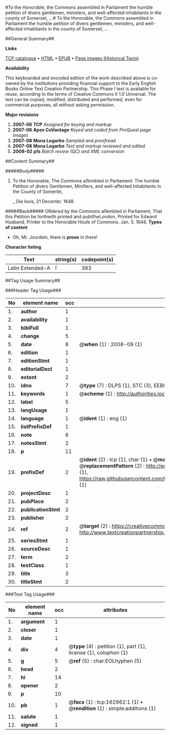 #To the Honorable, the Commons assembled in Parliament the humble petition of divers gentlemen, ministers, and well-affected inhabitants in the county of Somerset, ...#
To the Honorable, the Commons assembled in Parliament the humble petition of divers gentlemen, ministers, and well-affected inhabitants in the county of Somerset, ...

##General Summary##

**Links**

[TCP catalogue](http://www.ota.ox.ac.uk/tcp/)  • 
[HTML](http://tei.it.ox.ac.uk/tcp/Texts-HTML/free/A94/A94468.html)  • 
[EPUB](http://tei.it.ox.ac.uk/tcp/Texts-EPUB/free/A94/A94468.epub) • 
[Page images (Historical Texts)](https://data.historicaltexts.jisc.ac.uk/view?pubId=eebo-99869866e&pageId=eebo-99869866e-162962-1)

**Availability**

This keyboarded and encoded edition of the
	       work described above is co-owned by the institutions
	       providing financial support to the Early English Books
	       Online Text Creation Partnership. This Phase I text is
	       available for reuse, according to the terms of Creative
	       Commons 0 1.0 Universal. The text can be copied,
	       modified, distributed and performed, even for
	       commercial purposes, all without asking permission.

**Major revisions**

1. __2007-06__ __TCP__ *Assigned for keying and markup*
1. __2007-06__ __Apex CoVantage__ *Keyed and coded from ProQuest page images*
1. __2007-08__ __Mona Logarbo__ *Sampled and proofread*
1. __2007-08__ __Mona Logarbo__ *Text and markup reviewed and edited*
1. __2008-02__ __pfs__ *Batch review (QC) and XML conversion*

##Content Summary##

#####Body#####

1. To the Honorable, The Commons aſſembled in Parliament: The humble Petition of divers Gentlemen, Miniſters, and well-affected Inhabitants in the County of Somerſet,

    _ Die lovis, 21 Decembr. 1648.

#####Back#####
ORdered by the Commons aſſembled in Parliament, That this Petition be forthwith printed and publiſheLondon, Printed for Edward Husband, Printer to the Honorable Houſe of Commons. Jan. 5. 1648.
**Types of content**

  * Oh, Mr. Jourdain, there is **prose** in there!

**Character listing**


|Text|string(s)|codepoint(s)|
|---|---|---|
|Latin Extended-A|ſ|383|

##Tag Usage Summary##

###Header Tag Usage###

|No|element name|occ|attributes|
|---|---|---|---|
|1.|__author__|1||
|2.|__availability__|1||
|3.|__biblFull__|1||
|4.|__change__|5||
|5.|__date__|8| @__when__ (1) : 2008-09 (1)|
|6.|__edition__|1||
|7.|__editionStmt__|1||
|8.|__editorialDecl__|1||
|9.|__extent__|2||
|10.|__idno__|7| @__type__ (7) : DLPS (1), STC (3), EEBO-CITATION (1), PROQUEST (1), VID (1)|
|11.|__keywords__|1| @__scheme__ (1) : http://authorities.loc.gov/ (1)|
|12.|__label__|5||
|13.|__langUsage__|1||
|14.|__language__|1| @__ident__ (1) : eng (1)|
|15.|__listPrefixDef__|1||
|16.|__note__|6||
|17.|__notesStmt__|2||
|18.|__p__|11||
|19.|__prefixDef__|2| @__ident__ (2) : tcp (1), char (1)  •  @__matchPattern__ (2) : ([0-9\-]+):([0-9IVX]+) (1), (.+) (1)  •  @__replacementPattern__ (2) : http://eebo.chadwyck.com/downloadtiff?vid=$1&page=$2 (1), https://raw.githubusercontent.com/textcreationpartnership/Texts/master/tcpchars.xml#$1 (1)|
|20.|__projectDesc__|1||
|21.|__pubPlace__|2||
|22.|__publicationStmt__|2||
|23.|__publisher__|2||
|24.|__ref__|2| @__target__ (2) : https://creativecommons.org/publicdomain/zero/1.0/ (1), http://www.textcreationpartnership.org/docs/. (1)|
|25.|__seriesStmt__|1||
|26.|__sourceDesc__|1||
|27.|__term__|2||
|28.|__textClass__|1||
|29.|__title__|3||
|30.|__titleStmt__|2||


###Text Tag Usage###

|No|element name|occ|attributes|
|---|---|---|---|
|1.|__argument__|1||
|2.|__closer__|1||
|3.|__date__|1||
|4.|__div__|4| @__type__ (4) : petition (1), part (1), license (1), colophon (1)|
|5.|__g__|5| @__ref__ (5) : char:EOLhyphen (5)|
|6.|__head__|2||
|7.|__hi__|14||
|8.|__opener__|2||
|9.|__p__|10||
|10.|__pb__|1| @__facs__ (1) : tcp:162962:1 (1)  •  @__rendition__ (1) : simple:additions (1)|
|11.|__salute__|1||
|12.|__signed__|1||
